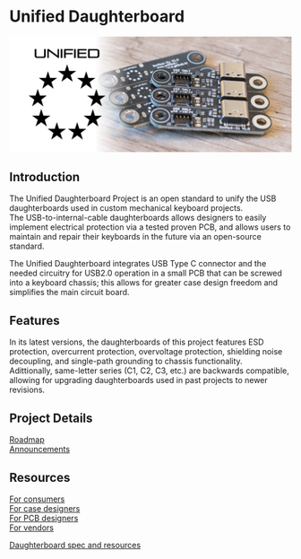 # Unified Daughterboard

![Banner](/_media/uDB-S1-banner.jpg)

## Introduction
The Unified Daughterboard Project is an open standard to unify the USB daughterboards used in custom mechanical keyboard projects.  
The USB-to-internal-cable daughterboards allows designers to easily implement electrical protection via a tested proven PCB, and allows users to maintain and repair their keyboards in the future via an open-source standard.  
  
The Unified Daughterboard integrates USB Type C connector and the needed circuitry for USB2.0 operation in a small PCB that can be screwed into a keyboard chassis; this allows for greater case design freedom and simplifies the main circuit board.


## Features
In its latest versions, the daughterboards of this project features ESD protection, overcurrent protection, overvoltage protection, shielding noise decoupling, and single-path grounding to chassis functionality.  
Adittionally, same-letter series (C1, C2, C3, etc.) are backwards compatible, allowing for upgrading daughterboards used in past projects to newer revisions.  

## Project Details
[Roadmap](roadmap.md)  
[Announcements](announcements.md)  

## Resources

[For consumers](info-consumer.md)  
[For case designers](info-designer-case.md)  
[For PCB designers](info-designer-pcb.md)  
[For vendors](info-vendor.md)  
  
[Daughterboard spec and resources](db-spec-list.md)  


